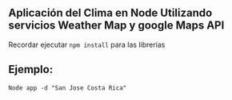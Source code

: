 
## Aplicación del Clima en Node Utilizando servicios Weather Map y google Maps API

Recordar ejecutar ```npm install``` para las librerías

## Ejemplo:
```
Node app -d "San Jose Costa Rica"
```